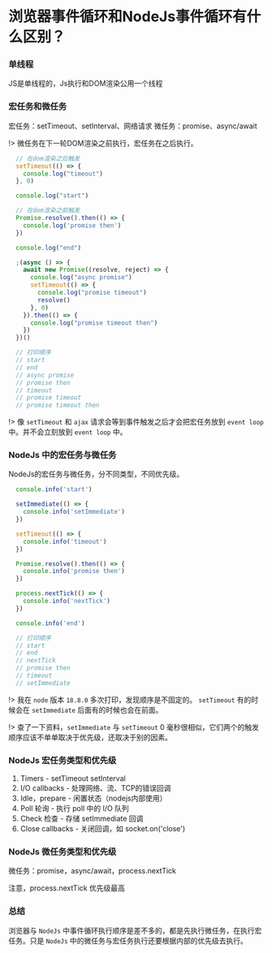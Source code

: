 # 浏览器事件循环和NodeJs事件循环有什么区别？

### 单线程
JS是单线程的，Js执行和DOM渲染公用一个线程

### 宏任务和微任务
宏任务：setTimeout、setInterval、网络请求
微任务：promise、async/await

!> 微任务在下一轮DOM渲染之前执行，宏任务在之后执行。

```js
  // 在dom渲染之后触发
  setTimeout(() => {
    console.log("timeout")
  }, 0)

  console.log("start")

  // 在dom渲染之前触发
  Promise.resolve().then(() => {
    console.log('promise then')
  })

  console.log("end")

  ;(async () => {
    await new Promise((resolve, reject) => {
      console.log("async promise")
      setTimeout(() => {
        console.log("promise timeout")
        resolve()
      }, 0)
    }).then(() => {
      console.log("promise timeout then")
    })
  })()

  // 打印顺序
  // start
  // end
  // async promise
  // promise then
  // timeout
  // promise timeout
  // promise timeout then
```

!> 像 `setTimeout` 和 `ajax` 请求会等到事件触发之后才会把宏任务放到 `event loop` 中。并不会立刻放到 `event loop` 中。


### NodeJs 中的宏任务与微任务
NodeJs的宏任务与微任务，分不同类型，不同优先级。

```js
  console.info('start')

  setImmediate(() => {
    console.info('setImmediate')
  })

  setTimeout(() => {
    console.info('timeout')
  })

  Promise.resolve().then(() => {
    console.info('promise then')
  })

  process.nextTick(() => {
    console.info('nextTick')
  })

  console.info('end')

  // 打印顺序
  // start
  // end
  // nextTick
  // promise then
  // timeout
  // setImmediate
```

!> 我在 `node` 版本 `18.8.0` 多次打印，发现顺序是不固定的。 `setTimeout` 有的时候会在 `setImmediate` 后面有的时候也会在前面。

!> 查了一下资料，`setImmediate` 与 `setTimeout` 0 毫秒很相似，它们两个的触发顺序应该不单单取决于优先级，还取决于别的因素。


### NodeJs 宏任务类型和优先级

1. Timers - setTimeout setInterval
2. I/O callbacks - 处理网络、流、TCP的错误回调
3. Idle，prepare - 闲置状态（nodejs内部使用）
4. Poll 轮询 - 执行 poll 中的 I/O 队列
5. Check 检查 - 存储 setImmediate 回调
6. Close callbacks - 关闭回调，如 socket.on('close')

### NodeJs 微任务类型和优先级

微任务：promise，async/await，process.nextTick

注意，process.nextTick 优先级最高

### 总结
浏览器与 `NodeJs` 中事件循环执行顺序是差不多的，都是先执行微任务，在执行宏任务。只是 `NodeJs` 中的微任务与宏任务执行还要根据内部的优先级去执行。